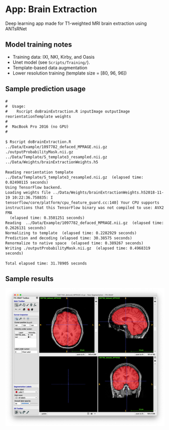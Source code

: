 # App:  Brain Extraction

Deep learning app made for T1-weighted MRI brain extraction using ANTsRNet

## Model training notes

* Training data: IXI, NKI, Kirby, and Oasis
* Unet model (see ``Scripts/Training/``).
* Template-based data augmentation
* Lower resolution training (template size = [80, 96, 96])

## Sample prediction usage

```
#
#  Usage:
#    Rscript doBrainExtraction.R inputImage outputImage reorientationTemplate weights
#
#  MacBook Pro 2016 (no GPU)
#

$ Rscript doBrainExtraction.R ../Data/Example/1097782_defaced_MPRAGE.nii.gz ./outputProbabilityMask.nii.gz ../Data/Template/S_template3_resampled.nii.gz ../Data/Weights/brainExtractionWeights.h5

Reading reorientation template ../Data/Template/S_template3_resampled.nii.gz  (elapsed time: 0.02490115 seconds)
Using TensorFlow backend.
Loading weights file ../Data/Weights/brainExtractionWeights.h52018-11-19 10:22:36.758835: I tensorflow/core/platform/cpu_feature_guard.cc:140] Your CPU supports instructions that this TensorFlow binary was not compiled to use: AVX2 FMA
  (elapsed time: 0.3501251 seconds)
Reading  ../Data/Example/1097782_defaced_MPRAGE.nii.gz  (elapsed time: 0.2626131 seconds)
Normalizing to template  (elapsed time: 0.2282929 seconds)
Prediction and decoding (elapsed time: 30.38575 seconds)
Renormalize to native space  (elapsed time: 0.389267 seconds)
Writing ./outputProbabilityMask.nii.gz  (elapsed time: 0.4968319 seconds)

Total elapsed time: 31.78905 seconds
```

## Sample results

![Brain extraction results](Documentation/Images/resultsBrainExtraction.png)

